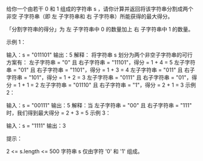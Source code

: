 给你一个由若干 0 和 1 组成的字符串 s ，请你计算并返回将该字符串分割成两个 非空 子字符串（即 左 子字符串和 右 子字符串）所能获得的最大得分。

「分割字符串的得分」为 左 子字符串中 0 的数量加上 右 子字符串中 1 的数量。

示例 1：

输入：s = "011101"
输出：5
解释：
将字符串 s 划分为两个非空子字符串的可行方案有：
左子字符串 = "0" 且 右子字符串 = "11101"，得分 = 1 + 4 = 5
左子字符串 = "01" 且 右子字符串 = "1101"，得分 = 1 + 3 = 4
左子字符串 = "011" 且 右子字符串 = "101"，得分 = 1 + 2 = 3
左子字符串 = "0111" 且 右子字符串 = "01"，得分 = 1 + 1 = 2
左子字符串 = "01110" 且 右子字符串 = "1"，得分 = 2 + 1 = 3
示例 2：

输入：s = "00111"
输出：5
解释：当 左子字符串 = "00" 且 右子字符串 = "111" 时，我们得到最大得分 = 2 + 3 = 5
示例 3：

输入：s = "1111"
输出：3

提示：

2 <= s.length <= 500
字符串 s 仅由字符 '0' 和 '1' 组成。
